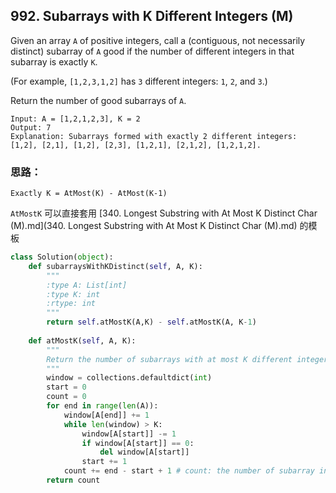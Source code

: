 ## 992. Subarrays with K Different Integers (M)

Given an array `A` of positive integers, call a (contiguous, not necessarily distinct) subarray of `A` good if the number of different integers in that subarray is exactly `K`.

(For example, `[1,2,3,1,2]` has `3` different integers: `1`, `2`, and `3`.)

Return the number of good subarrays of `A`.

```
Input: A = [1,2,1,2,3], K = 2
Output: 7
Explanation: Subarrays formed with exactly 2 different integers: [1,2], [2,1], [1,2], [2,3], [1,2,1], [2,1,2], [1,2,1,2].
```

### 思路：

`Exactly K = AtMost(K) - AtMost(K-1)`

`AtMostK` 可以直接套用 [340. Longest Substring with At Most K Distinct Char (M).md](340. Longest Substring with At Most K Distinct Char (M).md)  的模板

```python
class Solution(object):
    def subarraysWithKDistinct(self, A, K):
        """
        :type A: List[int]
        :type K: int
        :rtype: int
        """
        return self.atMostK(A,K) - self.atMostK(A, K-1)
    
    def atMostK(self, A, K):
        """
        Return the number of subarrays with at most K different integers
        """
        window = collections.defaultdict(int)
        start = 0
        count = 0
        for end in range(len(A)):
            window[A[end]] += 1
            while len(window) > K:
                window[A[start]] -= 1
                if window[A[start]] == 0:
                    del window[A[start]]
                start += 1
            count += end - start + 1 # count: the number of subarray including the end char
        return count 
```

